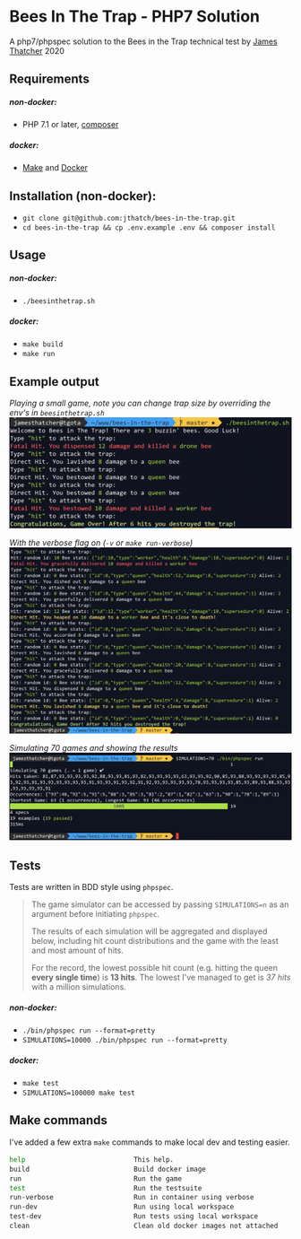 # Bees In The Trap - PHP7 Solution
A php7/phpspec solution to the Bees in the Trap technical test by [James Thatcher](https://github.com/jthatch) 2020

## Requirements
##### non-docker:
- PHP 7.1 or later, [composer](https://getcomposer.org/)   
##### docker:
- [Make](https://www.gnu.org/software/make/) and [Docker](https://www.docker.com)

## Installation (non-docker):
- `git clone git@github.com:jthatch/bees-in-the-trap.git`
- `cd bees-in-the-trap && cp .env.example .env && composer install`

## Usage
##### non-docker:
- `./beesinthetrap.sh`
##### docker:
- `make build`
- `make run`

## Example output
*Playing a small game, note you can change trap size by overriding the env's in `beesinthetrap.sh`* 
![example-output](resources/bees-output.png)

*With the verbose flag on (`-v` or `make run-verbose`)*  
![example-output-verbose](resources/bees-output-verbose.png)

*Simulating 70 games and showing the results*  
![example-output-simulator](resources/bees-output-simulator.png)

## Tests
Tests are written in BDD style using `phpspec`.  

>The game simulator can be accessed by passing `SIMULATIONS=n` as an argument before initiating `phpspec`. 
>
>The results of each simulation will be aggregated and displayed below, including hit count distributions and the game with the least and most amount of hits.  
>  
>For the record, the lowest possible hit count (e.g. hitting the queen **every single time**) is **13 hits**. The lowest I've managed to get is *37 hits* with a million simulations.   
##### non-docker:
- `./bin/phpspec run --format=pretty`
- `SIMULATIONS=10000 ./bin/phpspec run --format=pretty`
##### docker:
- `make test`
- `SIMULATIONS=100000 make test`

## Make commands
I've added a few extra `make` commands to make local dev and testing easier.

```bash
help                           This help.
build                          Build docker image
run                            Run the game
test                           Run the testsuite
run-verbose                    Run in container using verbose
run-dev                        Run using local workspace
test-dev                       Run tests using local workspace
clean                          Clean old docker images not attached
```
